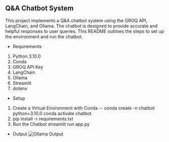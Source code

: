 ## Q&A Chatbot System
This project implements a Q&A chatbot system using the GROQ API, LangChain, and Ollama. The chatbot is designed to provide accurate and helpful responses to user queries. This README outlines the steps to set up the environment and run the chatbot.

* Requirements
1. Python 3.10.0
2. Conda
3. GROQ API Key
4. LangChain
5. Ollama
6. Streamlit
7. dotenv

* Setup
1. Create a Virtual Environment with Conda
-- conda create -n chatbot python=3.10.0 conda activate chatbot
2. pip install -r requirements.txt
3. Run the Chatbot 
streamlit run app.py

* Output 
![Ollama Output](https://github.com/your-username/your-repo/raw/main/OutPut_Screens/ollama_output.png)
